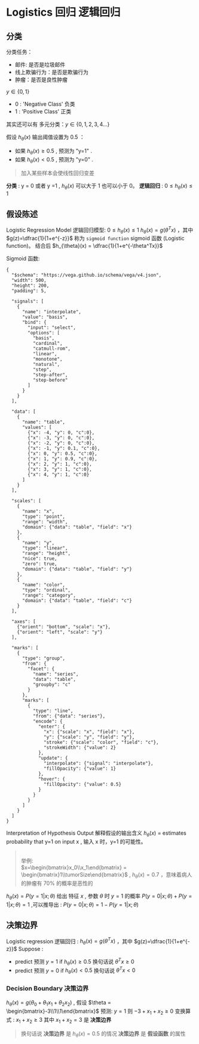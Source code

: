 # Logistics 回归 逻辑回归
## 分类
分类任务：
* 邮件: 是否是垃圾邮件
* 线上欺骗行为：是否是欺骗行为
* 肿瘤：是否是良性肿瘤

$y \in \{0,1\}$
* 0 : 'Negative Class' 负类
* 1 : 'Positive Class' 正类

其实还可以有 多元分类：$y \in \{0,1,2,3,4 ...\}$

假设 $h_{\theta}(x)$ 输出阈值设置为 0.5 ：
* 如果 $h_{\theta}(x) \geqslant 0.5$ , 预测为 "y=1" .
* 如果 $h_{\theta}(x) \lt 0.5$ , 预测为 "y=0" . 

> 加入某些样本会使线性回归变差

**分类** : y = 0 或者 y =1 , $h_{\theta}(x)$ 可以大于 1 也可以小于 0。
**逻辑回归** : $0 \leqslant h_{\theta}(x) \leqslant 1$

## 假设陈述
Logistic Regression Model 逻辑回归模型: $0 \leqslant h_{\theta}(x) \leqslant 1$
$h_{\theta}(x) = g(\theta^Tx)$ ，其中 $g(z)=\dfrac{1}{1+e^{-z}}$ 称为 `sigmoid function` sigmoid 函数 (Logistic function)。
结合后 $h_{\theta}(x) = \dfrac{1}{1+e^{-\theta^Tx}}$

Sigmoid 函数:
``` vega
{
  "$schema": "https://vega.github.io/schema/vega/v4.json",
  "width": 500,
  "height": 200,
  "padding": 5,

  "signals": [
    {
      "name": "interpolate",
      "value": "basis",
      "bind": {
        "input": "select",
        "options": [
          "basis",
          "cardinal",
          "catmull-rom",
          "linear",
          "monotone",
          "natural",
          "step",
          "step-after",
          "step-before"
        ]
      }
    }
  ],

  "data": [
    {
      "name": "table",
      "values": [
        {"x": -4, "y": 0, "c":0},
        {"x": -3, "y": 0, "c":0}, 
        {"x": -2, "y": 0, "c":0}, 
        {"x": -1, "y": 0.1, "c":0},
        {"x": 0, "y": 0.5, "c":0},
        {"x": 1, "y": 0.9, "c":0}, 
        {"x": 2, "y": 1, "c":0}, 
        {"x": 3, "y": 1, "c":0}, 
        {"x": 4, "y": 1, "c":0}
      ]
    }
  ],

  "scales": [
    {
      "name": "x",
      "type": "point",
      "range": "width",
      "domain": {"data": "table", "field": "x"}
    },
    {
      "name": "y",
      "type": "linear",
      "range": "height",
      "nice": true,
      "zero": true,
      "domain": {"data": "table", "field": "y"}
    },
    {
      "name": "color",
      "type": "ordinal",
      "range": "category",
      "domain": {"data": "table", "field": "c"}
    }
  ],

  "axes": [
    {"orient": "bottom", "scale": "x"},
    {"orient": "left", "scale": "y"}
  ],

  "marks": [
    {
      "type": "group",
      "from": {
        "facet": {
          "name": "series",
          "data": "table",
          "groupby": "c"
        }
      },
      "marks": [
        {
          "type": "line",
          "from": {"data": "series"},
          "encode": {
            "enter": {
              "x": {"scale": "x", "field": "x"},
              "y": {"scale": "y", "field": "y"},
              "stroke": {"scale": "color", "field": "c"},
              "strokeWidth": {"value": 2}
            },
            "update": {
              "interpolate": {"signal": "interpolate"},
              "fillOpacity": {"value": 1}
            },
            "hover": {
              "fillOpacity": {"value": 0.5}
            }
          }
        }
      ]
    }
  ]
}
```
Interpretation of Hypothesis Output 解释假设的输出含义
$h_{\theta}(x)$ = estimates probability that y=1 on input x , 输入 x 时，y=1 的可能性。
> </br>举例:
> </br>$x=\begin{bmatrix}x_0\\x_1\end{bmatrix} = \begin{bmatrix}1\\tumorSize\end{bmatrix}$ , $h_\theta(x) = 0.7$ ，意味着病人的肿瘤有 70% 的概率是恶性的
> </br>

$h_\theta(x)=P(y=1|x;\theta)$ 给出 特征 $x$ , 参数 $\theta$ 时 $y=1$ 的概率
$P(y=0|x;\theta) + P(y=1|x;\theta)=1$ ,可以推导出 : $P(y=0|x;\theta) = 1 - P(y=1|x;\theta)$

## 决策边界
Logistic regression 逻辑回归 : $h_{\theta}(x) = g(\theta^Tx)$ ，其中 $g(z)=\dfrac{1}{1+e^{-z}}$
Suppose  :
* predict 预测 $y=1$ if $h_\theta(x) \geqslant 0.5$  换句话说  $\theta^Tx \geqslant 0$
* predict 预测 $y=0$ if $h_\theta(x) < 0.5$  换句话说  $\theta^Tx < 0$

### Decision Boundary 决策边界
$h_\theta(x)=g(\theta_0+\theta_1x_1+\theta_2x_2)$ , 假设 $\theta = \begin{bmatrix}-3\\1\\1\end{bmatrix}$
预测:  $y=1$ 则 $-3 + x_1 + x_2 \geqslant 0$ 变换算式 : $x_1 +x_2 \geqslant 3$
其中 $x_1 + x_2 = 3$ 是 **决策边界** 
> 换句话说 **决策边界** 是 $h_\theta(x)=0.5$ 的情况
> **决策边界** 是 **假设函数** 的属性

